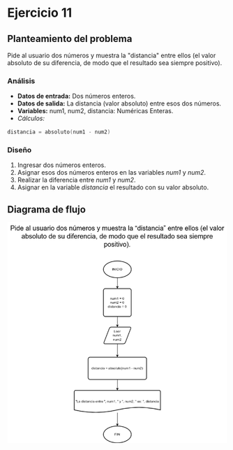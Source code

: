 # Ejercicio 11

## Planteamiento del problema

Pide al usuario dos números y muestra la "distancia" entre ellos (el valor absoluto de su diferencia, de modo que el resultado sea siempre positivo).

### Análisis

- **Datos de entrada:** Dos números enteros.
- **Datos de salida:** La distancia (valor absoluto) entre esos dos números.
- **Variables:** num1, num2, distancia: Numéricas Enteras.
- _Cálculos:_
```C
distancia = absoluto(num1 - num2)
```

### Diseño

1. Ingresar dos números enteros.
2. Asignar esos dos números enteros en las variables *num1* y *num2*.
3. Realizar la diferencia entre *num1* y *num2*.
4. Asignar en la variable *distancia* el resultado con su valor absoluto.

## Diagrama de flujo

![DFD del ejercicio 11](./Ejercicio11DFD.png)
